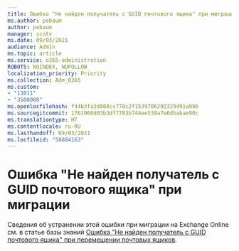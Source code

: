 ```yaml
---
title: Ошибка "Не найден получатель с GUID почтового ящика" при миграции
ms.author: pebaum
author: pebaum
manager: scotv
ms.date: 09/03/2021
audience: Admin
ms.topic: article
ms.service: o365-administration
ROBOTS: NOINDEX, NOFOLLOW
localization_priority: Priority
ms.collection: Adm_O365
ms.custom:
- "13811"
- "3500008"
ms.openlocfilehash: f44b3fa3d988cc778c2f1539706292329491a996
ms.sourcegitcommit: 1761960d03b3df7783b744ee539a7e6dbabae90c
ms.translationtype: HT
ms.contentlocale: ru-RU
ms.lasthandoff: 09/03/2021
ms.locfileid: "58884163"
---
```

# <a name="cannot-find-a-recipient-that-has-mailbox-guid-error-during-migration"></a>Ошибка "Не найден получатель с GUID почтового ящика" при миграции

Сведения об устранении этой ошибки при миграции на Exchange Online см. в статье базы знаний [Ошибка "Не найден получатель с GUID почтового ящика" при перемещении почтовых ящиков](https://docs.microsoft.com/exchange/troubleshoot/move-mailboxes/migrationpermanentexception-when-moving-mailboxes).